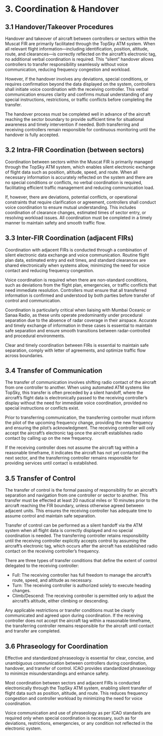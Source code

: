 # 3. Coordination & Handover
## 3.1 Handover/Takeover Procedures
Handover and takeover of aircraft between controllers or sectors within the Muscat FIR are primarily facilitated through the TopSky ATM system. When all relevant flight information—including identification, position, altitude, route, and clearances—is correctly reflected on the aircraft’s electronic tag, no additional verbal coordination is required. This “silent” handover allows controllers to transfer responsibility seamlessly without voice communication, reducing frequency congestion and workload.

However, if the handover involves any deviations, special conditions, or requires confirmation beyond the data displayed on the system, controllers shall initiate voice coordination with the receiving controller. This verbal communication ensures clarity and confirms mutual understanding of any special instructions, restrictions, or traffic conflicts before completing the transfer.

The handover process must be completed well in advance of the aircraft reaching the sector boundary to provide sufficient time for situational awareness and timely intervention if needed. Both transferring and receiving controllers remain responsible for continuous monitoring until the handover is fully accepted.

## 3.2 Intra-FIR Coordination (between sectors)
Coordination between sectors within the Muscat FIR is primarily managed through the TopSky ATM system, which enables silent electronic exchange of flight data such as position, altitude, speed, and route. When all necessary information is accurately reflected on the system and there are no special conditions or conflicts, no verbal coordination is required, facilitating efficient traffic management and reducing communication load.

If, however, there are deviations, potential conflicts, or operational constraints that require clarification or agreement, controllers shall conduct voice coordination to ensure mutual understanding. This includes coordination of clearance changes, estimated times of sector entry, or resolving workload issues. All coordination must be completed in a timely manner to maintain safety and smooth traffic flow.

## 3.3 Inter-FIR Coordination (adjacent FIRs)
Coordination with adjacent FIRs is conducted through a combination of silent electronic data exchange and voice communication. Routine flight plan data, estimated entry and exit times, and standard clearances are shared electronically when systems allow, minimizing the need for voice contact and reducing frequency congestion.

Voice coordination is required when there are non-standard conditions, such as deviations from the flight plan, emergencies, or traffic conflicts that need immediate resolution. Controllers must ensure that all transferred information is confirmed and understood by both parties before transfer of control and communication.

Coordination is particularly critical when liaising with Mumbai Oceanic or Sanaa Radio, as these units operate predominantly under procedural separation due to the absence of radar coverage in their airspace. Accurate and timely exchange of information in these cases is essential to maintain safe separation and ensure smooth transitions between radar-controlled and procedural environments.

Clear and timely coordination between FIRs is essential to maintain safe separation, comply with letter of agreements, and optimize traffic flow across boundaries.

## 3.4 Transfer of Communication
The transfer of communication involves shifting radio contact of the aircraft from one controller to another. When using automated ATM systems like TopSky, this transfer is often preceded by a silent handoff, where the aircraft’s flight data is electronically passed to the receiving controller’s display without the need for immediate voice coordination, provided no special instructions or conflicts exist.

Prior to transferring communication, the transferring controller must inform the pilot of the upcoming frequency change, providing the new frequency and ensuring the pilot’s acknowledgment. The receiving controller will only accept the aircraft’s electronic tag once the aircraft establishes radio contact by calling up on the new frequency.

If the receiving controller does not assume the aircraft tag within a reasonable timeframe, it indicates the aircraft has not yet contacted the next sector, and the transferring controller remains responsible for providing services until contact is established.

## 3.5 Transfer of Control
The transfer of control is the formal passing of responsibility for an aircraft’s separation and navigation from one controller or sector to another. This transfer must be effected at least 20 nautical miles or 10 minutes prior to the aircraft reaching the FIR boundary, unless otherwise agreed between adjacent units. This ensures the receiving controller has adequate time to assume control and maintain safe separation.

Transfer of control can be performed as a silent handoff via the ATM system when all flight data is correctly displayed and no special coordination is needed. The transferring controller retains responsibility until the receiving controller explicitly accepts control by assuming the aircraft’s electronic tag, which occurs after the aircraft has established radio contact on the receiving controller’s frequency.

There are three types of transfer conditions that define the extent of control delegated to the receiving controller:

- Full: The receiving controller has full freedom to manage the aircraft’s route, speed, and altitude as necessary.
- Turn: The receiving controller is authorized solely to execute heading changes.
- Climb/Descend: The receiving controller is permitted only to adjust the aircraft’s altitude, either climbing or descending.

Any applicable restrictions or transfer conditions must be clearly communicated and agreed upon during coordination. If the receiving controller does not accept the aircraft tag within a reasonable timeframe, the transferring controller remains responsible for the aircraft until contact and transfer are completed.

## 3.6 Phraseology for Coordination
Effective and standardized phraseology is essential for clear, concise, and unambiguous communication between controllers during coordination, handover, and transfer of control. ICAO provides standardized phraseology to minimize misunderstandings and enhance safety.

Most coordination between sectors and adjacent FIRs is conducted electronically through the TopSky ATM system, enabling silent transfer of flight data such as position, altitude, and route. This reduces frequency congestion and controller workload by minimizing the need for voice coordination.

Voice communication and use of phraseology as per ICAO standards are required only when special coordination is necessary, such as for deviations, restrictions, emergencies, or any condition not reflected in the electronic system.